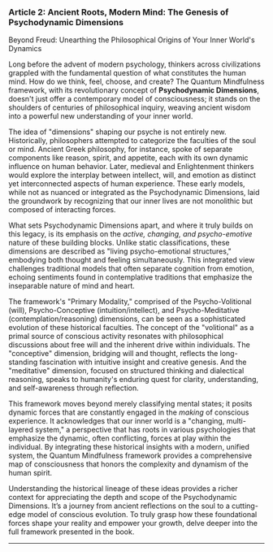 ### Article 2: Ancient Roots, Modern Mind: The Genesis of Psychodynamic Dimensions
Beyond Freud: Unearthing the Philosophical Origins of Your Inner World's Dynamics



Long before the advent of modern psychology, thinkers across civilizations grappled with the fundamental question of what constitutes the human mind. How do we think, feel, choose, and create? The Quantum Mindfulness framework, with its revolutionary concept of **Psychodynamic Dimensions**, doesn't just offer a contemporary model of consciousness; it stands on the shoulders of centuries of philosophical inquiry, weaving ancient wisdom into a powerful new understanding of your inner world.

The idea of "dimensions" shaping our psyche is not entirely new. Historically, philosophers attempted to categorize the faculties of the soul or mind. Ancient Greek philosophy, for instance, spoke of separate components like reason, spirit, and appetite, each with its own dynamic influence on human behavior. Later, medieval and Enlightenment thinkers would explore the interplay between intellect, will, and emotion as distinct yet interconnected aspects of human experience. These early models, while not as nuanced or integrated as the Psychodynamic Dimensions, laid the groundwork by recognizing that our inner lives are not monolithic but composed of interacting forces.

What sets Psychodynamic Dimensions apart, and where it truly builds on this legacy, is its emphasis on the *active, changing, and psycho-emotive* nature of these building blocks. Unlike static classifications, these dimensions are described as "living psycho-emotional structures," embodying both thought and feeling simultaneously. This integrated view challenges traditional models that often separate cognition from emotion, echoing sentiments found in contemplative traditions that emphasize the inseparable nature of mind and heart.

The framework's "Primary Modality," comprised of the Psycho-Volitional (will), Psycho-Conceptive (intuition/intellect), and Psycho-Meditative (contemplation/reasoning) dimensions, can be seen as a sophisticated evolution of these historical faculties. The concept of the "volitional" as a primal source of conscious activity resonates with philosophical discussions about free will and the inherent drive within individuals. The "conceptive" dimension, bridging will and thought, reflects the long-standing fascination with intuitive insight and creative genesis. And the "meditative" dimension, focused on structured thinking and dialectical reasoning, speaks to humanity's enduring quest for clarity, understanding, and self-awareness through reflection.

This framework moves beyond merely classifying mental states; it posits dynamic forces that are constantly engaged in the *making* of conscious experience. It acknowledges that our inner world is a "changing, multi-layered system," a perspective that has roots in various psychologies that emphasize the dynamic, often conflicting, forces at play within the individual. By integrating these historical insights with a modern, unified system, the Quantum Mindfulness framework provides a comprehensive map of consciousness that honors the complexity and dynamism of the human spirit.

Understanding the historical lineage of these ideas provides a richer context for appreciating the depth and scope of the Psychodynamic Dimensions. It’s a journey from ancient reflections on the soul to a cutting-edge model of conscious evolution. To truly grasp how these foundational forces shape your reality and empower your growth, delve deeper into the full framework presented in the book.

---